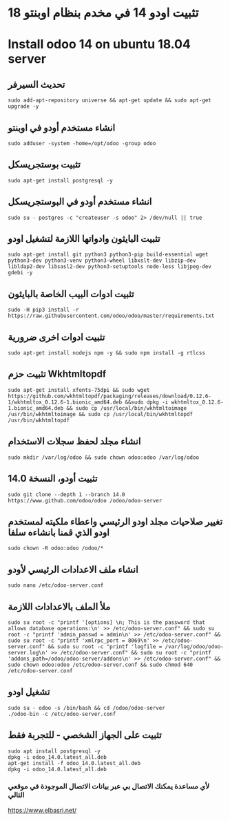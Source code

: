 # تثبيت اودو 14 في مخدم بنظام اوبنتو 18
# Install odoo 14 on ubuntu 18.04 server

##  تحديث السيرفر                   
```
sudo add-apt-repository universe && apt-get update && sudo apt-get upgrade -y 
```
##  انشاء مستخدم أودو في اوبنتو 
```                      
sudo adduser -system -home=/opt/odoo -group odoo 
```
##  تثبيت بوستجريسكل
 
```
sudo apt-get install postgresql -y 
```                
##  انشاء مستخدم أودو في البوستجريسكل
 
```
sudo su - postgres -c "createuser -s odoo" 2> /dev/null || true 
```                 
##  تثبيت البايثون وادواتها اللازمة لتشغيل اودو

```
sudo apt-get install git python3 python3-pip build-essential wget python3-dev python3-venv python3-wheel libxslt-dev libzip-dev libldap2-dev libsasl2-dev python3-setuptools node-less libjpeg-dev gdebi -y
 ```                   
##  تثبيت ادوات البيب الخاصة بالبايثون

```
sudo -H pip3 install -r https://raw.githubusercontent.com/odoo/odoo/master/requirements.txt 
   ```                 
##  تثبيت ادوات اخرى ضرورية                  

```
sudo apt-get install nodejs npm -y && sudo npm install -g rtlcss 
```
##  تثبيت حزم Wkhtmltopdf

```
sudo apt-get install xfonts-75dpi && sudo wget https://github.com/wkhtmltopdf/packaging/releases/download/0.12.6-1/wkhtmltox_0.12.6-1.bionic_amd64.deb &&sudo dpkg -i wkhtmltox_0.12.6-1.bionic_amd64.deb && sudo cp /usr/local/bin/wkhtmltoimage /usr/bin/wkhtmltoimage && sudo cp /usr/local/bin/wkhtmltopdf /usr/bin/wkhtmltopdf
  ```                  
##  انشاء مجلد لحفظ سجلات الاستخدام

```
sudo mkdir /var/log/odoo && sudo chown odoo:odoo /var/log/odoo
  ```                  
##  تثبيت أودو، النسخة 14.0

```
sudo git clone --depth 1 --branch 14.0 https://www.github.com/odoo/odoo /odoo/odoo-server
```                 

##  تغيير صلاحيات مجلد اودو الرئيسي واعطاء ملكيته لمستخدم اودو الذي قمنا بانشاءه سلفا

```
sudo chown -R odoo:odoo /odoo/*
```                  
##  انشاء ملف الاعدادات الرئيسي لأودو

```
sudo nano /etc/odoo-server.conf

```
##  ملأ الملف بالاعدادات اللازمة

```
sudo su root -c "printf '[options] \n; This is the password that allows database operations:\n' >> /etc/odoo-server.conf" && sudo su root -c "printf 'admin_passwd = admin\n' >> /etc/odoo-server.conf" && sudo su root -c "printf 'xmlrpc_port = 8069\n' >> /etc/odoo-server.conf" && sudo su root -c "printf 'logfile = /var/log/odoo/odoo-server.log\n' >> /etc/odoo-server.conf" && sudo su root -c "printf 'addons_path=/odoo/odoo-server/addons\n' >> /etc/odoo-server.conf" && sudo chown odoo:odoo /etc/odoo-server.conf && sudo chmod 640 /etc/odoo-server.conf 
```                    

##  تشغيل اودو

```
sudo su - odoo -s /bin/bash && cd /odoo/odoo-server
./odoo-bin -c /etc/odoo-server.conf                    
```
                    

##  تثبيت على الجهاز الشخصي - للتجربة فقط
```
sudo apt install postgresql -y
dpkg -i odoo_14.0.latest_all.deb
apt-get install -f odoo_14.0.latest_all.deb
dpkg -i odoo_14.0.latest_all.deb
```

###  لأي مساعدة يمكنك الاتصال بي عبر بيانات الاتصال الموجودة في موقعي التالي
https://www.elbasri.net/
                    
